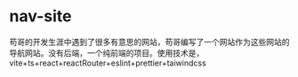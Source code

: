# nav-site
苟哥的开发生涯中遇到了很多有意思的网站，苟哥编写了一个网站作为这些网站的导航网站。没有后端，一个纯前端的项目。使用技术是，vite+ts+react+reactRouter+eslint+prettier+taiwindcss
